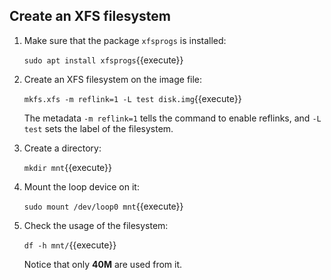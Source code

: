 ## Create an XFS filesystem

1. Make sure that the package `xfsprogs` is installed:

   `sudo apt install xfsprogs`{{execute}}

2. Create an XFS filesystem on the image file:

   `mkfs.xfs -m reflink=1 -L test disk.img`{{execute}}

   The metadata `-m reflink=1` tells the command to enable reflinks,
   and `-L test` sets the label of the filesystem.

3. Create a directory:

   `mkdir mnt`{{execute}}

4. Mount the loop device on it:

   `sudo mount /dev/loop0 mnt`{{execute}}

5. Check the usage of the filesystem:

   `df -h mnt/`{{execute}}

   Notice that only **40M** are used from it.
